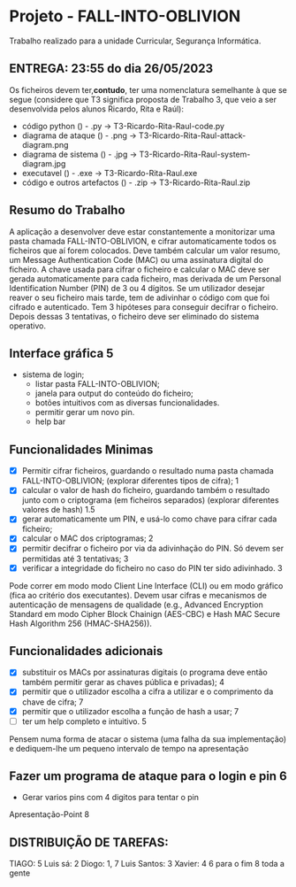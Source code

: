 # Projeto - FALL-INTO-OBLIVION

Trabalho realizado para a unidade Curricular, Segurança Informática.

## ENTREGA: 23:55 do dia 26/05/2023

Os ficheiros devem ter,**contudo**, ter uma nomenclatura semelhante à que se segue (considere que T3 significa proposta
de Trabalho 3, que veio a ser desenvolvida pelos alunos Ricardo, Rita e Raúl):

- código python () - .py → T3-Ricardo-Rita-Raul-code.py
- diagrama de ataque () - .png → T3-Ricardo-Rita-Raul-attack-diagram.png
- diagrama de sistema () - .jpg → T3-Ricardo-Rita-Raul-system-diagram.jpg
- executavel () - .exe → T3-Ricardo-Rita-Raul.exe
- código e outros artefactos () - .zip → T3-Ricardo-Rita-Raul.zip

## Resumo do Trabalho

A aplicação a desenvolver deve estar constantemente a monitorizar uma pasta chamada FALL-INTO-OBLIVION, e cifrar
automaticamente todos os ficheiros que aí forem colocados. Deve também calcular um valor resumo, um Message
Authentication
Code (MAC) ou uma assinatura digital do ficheiro. A chave usada para cifrar o ficheiro e calcular o MAC deve ser gerada
automaticamente para cada ficheiro, mas derivada de um Personal Identification Number (PIN) de 3 ou 4 dígitos. Se um
utilizador desejar reaver o seu ficheiro mais tarde, tem de adivinhar o código com que foi cifrado e autenticado. Tem 3
hipóteses para conseguir decifrar o ficheiro. Depois dessas 3 tentativas, o ficheiro deve ser eliminado do sistema
operativo.

## Interface gráfica 5

- sistema de login;
  - listar pasta FALL-INTO-OBLIVION;
  - janela para output do conteúdo do ficheiro;
  - botões intuitivos com as diversas funcionalidades.
  - permitir gerar um novo pin.
  - help bar

## Funcionalidades Minimas

- [x]  Permitir cifrar ficheiros, guardando o resultado numa pasta chamada FALL-INTO-OBLIVION; (explorar diferentes
  tipos de cifra); 1
- [x]  calcular o valor de hash do ficheiro, guardando também o resultado junto com o criptograma (em ficheiros separados) (explorar diferentes valores de hash) 1.5
- [x]  gerar automaticamente um PIN, e usá-lo como chave para cifrar cada ficheiro;
- [x]  calcular o MAC dos criptogramas; 2
- [x]  permitir decifrar o ficheiro por via da adivinhação do PIN. Só devem ser permitidas até 3 tentativas; 3
- [x]  verificar a integridade do ficheiro no caso do PIN ter sido adivinhado. 3

Pode correr em modo modo Client Line Interface (CLI) ou em modo gráfico (fica ao
critério dos executantes).
Devem usar cifras e mecanismos de autenticação de mensagens de qualidade (e.g., Advanced Encryption Standard em modo
Cipher Block Chainign (AES-CBC) e Hash MAC Secure Hash Algorithm 256 (HMAC-SHA256)).

## Funcionalidades adicionais

- [x]  substituir os MACs por assinaturas digitais (o programa deve então também permitir
  gerar as chaves pública e privadas); 4
- [x]  permitir que o utilizador escolha a cifra a utilizar e o comprimento da chave de cifra; 7
- [x]  permitir que o utilizador escolha a função de hash a usar; 7
- [ ]  ter um help completo e intuitivo. 5

Pensem numa forma de atacar o sistema (uma falha
da sua implementação) e dediquem-lhe um pequeno intervalo de tempo na apresentação

## Fazer um programa de ataque para o login e pin 6

* Gerar varios pins com 4 digitos para tentar o pin

Apresentação-Point 8

## DISTRIBUIÇÃO DE TAREFAS:

TIAGO: 5
Luis sá: 2
Diogo: 1, 7
Luis Santos:  3
Xavier: 4
6 para o fim
8 toda a gente
